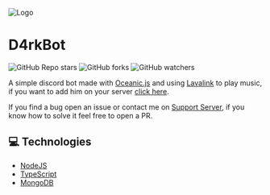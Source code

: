 ![Logo](https://cdn.discordapp.com/avatars/499901597762060288/d1c57380b1d9b410e59f4b3c67034fdf.png)
# D4rkBot
![GitHub Repo stars](https://img.shields.io/github/stars/davidffa/D4rkBot?style=social)
![GitHub forks](https://img.shields.io/github/forks/davidffa/D4rkBot?style=social)
![GitHub watchers](https://img.shields.io/github/watchers/davidffa/D4rkBot?style=social)

A simple discord bot made with [Oceanic.js](https://www.npmjs.com/package/oceanic.js) and using [Lavalink](https://github.com/davidffa/lavalink) to play music, if you want to add him on your server [click here](https://discord.com/oauth2/authorize?client_id=499901597762060288&scope=bot&permissions=1345711190).

If you find a bug open an issue or contact me on [Support Server](https://discord.gg/dBQnxVCTEw), if you know how to solve it feel free to open a PR.

## 💻 Technologies

- [NodeJS](https://nodejs.org/)
- [TypeScript](https://www.typescriptlang.org/)
- [MongoDB](https://www.mongodb.com/)
